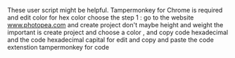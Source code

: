 These user script might be helpful. Tampermonkey for Chrome is required
and edit color for hex color choose
the step 1 : go to the website www.photopea.com and create project don't maybe height and weight the important is create project
and choose a color , and copy code hexadecimal and the code hexadecimal capital for edit and copy and paste the code extenstion tampermonkey for code
